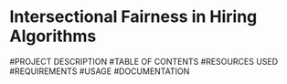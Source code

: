 # Intersectional Fairness in Hiring Algorithms 


#PROJECT DESCRIPTION
#TABLE OF CONTENTS
#RESOURCES USED
#REQUIREMENTS
#USAGE
#DOCUMENTATION



